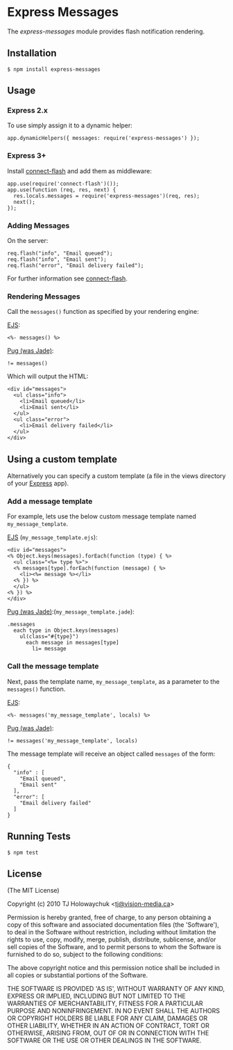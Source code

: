 # Express Messages

The _express-messages_ module provides flash notification rendering.

## Installation

    $ npm install express-messages

## Usage

### Express 2.x

To use simply assign it to a dynamic helper:

    app.dynamicHelpers({ messages: require('express-messages') });

### Express 3+

Install [connect-flash](https://github.com/jaredhanson/connect-flash) and add them as middleware:

```
app.use(require('connect-flash')());
app.use(function (req, res, next) {
  res.locals.messages = require('express-messages')(req, res);
  next();
});
```

### Adding Messages

On the server:

    req.flash("info", "Email queued");
    req.flash("info", "Email sent");
    req.flash("error", "Email delivery failed");

For further information see [connect-flash](https://github.com/jaredhanson/connect-flash).

### Rendering Messages

Call the `messages()` function as specified by your rendering engine:

[EJS](https://github.com/visionmedia/ejs):

    <%- messages() %>

[Pug (was Jade)](https://pugjs.org/):

    != messages()

Which will output the HTML:

    <div id="messages">
      <ul class="info">
        <li>Email queued</li>
        <li>Email sent</li>
      </ul>
      <ul class="error">
        <li>Email delivery failed</li>
      </ul>
    </div>

## Using a custom template

Alternatively you can specify a custom template (a file in the views directory of your [Express](http://expressjs.com) app).

### Add a message template

For example, lets use the below custom message template named `my_message_template`.

[EJS](https://github.com/visionmedia/ejs) (`my_message_template.ejs`):

    <div id="messages">
    <% Object.keys(messages).forEach(function (type) { %>
      <ul class="<%= type %>">
      <% messages[type].forEach(function (message) { %>
        <li><%= message %></li>
      <% }) %>
      </ul>
    <% }) %>
    </div>

[Pug (was Jade)](https://pugjs.org/):(`my_message_template.jade`):

    .messages
      each type in Object.keys(messages)
        ul(class="#{type}")
          each message in messages[type]
            li= message

### Call the message template

Next, pass the template name, `my_message_template`, as a parameter to the `messages()` function.

[EJS](https://github.com/visionmedia/ejs):

    <%- messages('my_message_template', locals) %>

[Pug (was Jade)](https://pugjs.org/):

    != messages('my_message_template', locals)

The message template will receive an object called `messages` of the form:

    {
      "info" : [
        "Email queued",
        "Email sent"
      ],
      "error": [
        "Email delivery failed"
      ]
    }

## Running Tests

    $ npm test

## License

(The MIT License)

Copyright (c) 2010 TJ Holowaychuk &lt;tj@vision-media.ca&gt;

Permission is hereby granted, free of charge, to any person obtaining
a copy of this software and associated documentation files (the
'Software'), to deal in the Software without restriction, including
without limitation the rights to use, copy, modify, merge, publish,
distribute, sublicense, and/or sell copies of the Software, and to
permit persons to whom the Software is furnished to do so, subject to
the following conditions:

The above copyright notice and this permission notice shall be
included in all copies or substantial portions of the Software.

THE SOFTWARE IS PROVIDED 'AS IS', WITHOUT WARRANTY OF ANY KIND,
EXPRESS OR IMPLIED, INCLUDING BUT NOT LIMITED TO THE WARRANTIES OF
MERCHANTABILITY, FITNESS FOR A PARTICULAR PURPOSE AND NONINFRINGEMENT.
IN NO EVENT SHALL THE AUTHORS OR COPYRIGHT HOLDERS BE LIABLE FOR ANY
CLAIM, DAMAGES OR OTHER LIABILITY, WHETHER IN AN ACTION OF CONTRACT,
TORT OR OTHERWISE, ARISING FROM, OUT OF OR IN CONNECTION WITH THE
SOFTWARE OR THE USE OR OTHER DEALINGS IN THE SOFTWARE.

